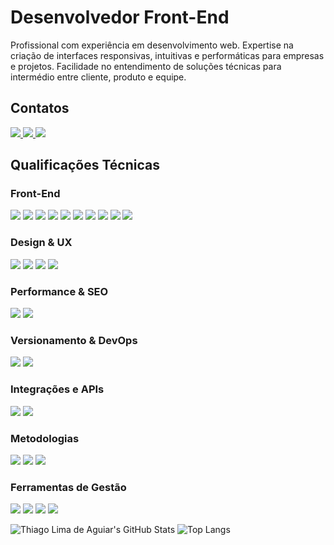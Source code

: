 # Desenvolvedor Front-End

Profissional com experiência em desenvolvimento web. Expertise na criação de interfaces responsivas, intuitivas e performáticas para empresas e projetos. Facilidade no entendimento de soluções técnicas para intermédio entre cliente, produto e equipe.

## Contatos
<p align="left">
  <a href="https://www.linkedin.com/in/oithi" target="_blank">
    <img src="https://img.shields.io/badge/LinkedIn-Profile-0A66C2?style=flat-square&logo=linkedin&logoColor=white" />
  </a>
  <a href="https://oithi.com.br" target="_blank">
    <img src="https://img.shields.io/badge/Website-oithi.com.br-FF5722?style=flat-square&logo=google-chrome&logoColor=white" />
  </a>
  <a href="mailto:thiago.aguiar86@gmail.com">
    <img src="https://img.shields.io/badge/Email-thiago.aguiar86@gmail.com-D14836?style=flat-square&logo=gmail&logoColor=white" />
  </a>
</p>

## Qualificações Técnicas

### Front-End
<p align="left">
  <img src="https://img.shields.io/badge/Vue.js-(Nuxt.js)-4FC08D?style=flat-square&logo=vue.js&logoColor=white" />
  <img src="https://img.shields.io/badge/React.js-(Next.js)-61DAFB?style=flat-square&logo=react&logoColor=white" />
  <img src="https://img.shields.io/badge/HTML5-E34F26?style=flat-square&logo=html5&logoColor=white" />
  <img src="https://img.shields.io/badge/CSS3-(SASS,LESS)-1572B6?style=flat-square&logo=css3&logoColor=white" />
  <img src="https://img.shields.io/badge/JavaScript-(ES6+)-F7DF1E?style=flat-square&logo=javascript&logoColor=black" />
  <img src="https://img.shields.io/badge/TypeScript-3178C6?style=flat-square&logo=typescript&logoColor=white" />
  <img src="https://img.shields.io/badge/Design_System-Consistency-green?style=flat-square" />
  <img src="https://img.shields.io/badge/TailwindCSS-38B2AC?style=flat-square&logo=tailwind-css&logoColor=white" />
  <img src="https://img.shields.io/badge/Bootstrap-7952B3?style=flat-square&logo=bootstrap&logoColor=white" />
  <img src="https://img.shields.io/badge/Clean_Code-Best_Practices-yellow?style=flat-square" />
</p>

### Design & UX
<p align="left">
  <img src="https://img.shields.io/badge/Figma-Design_Tool-F24E1E?style=flat-square&logo=figma&logoColor=white" />
  <img src="https://img.shields.io/badge/Adobe_XD-UI/UX-FF61F6?style=flat-square&logo=adobe-xd&logoColor=white" />
  <img src="https://img.shields.io/badge/Acessibilidade_Digital-Inclusive-red?style=flat-square" />
  <img src="https://img.shields.io/badge/Photoshop-Editing_Tool-blue?style=flat-square&logo=adobe-photoshop&logoColor=white" />
</p>

### Performance & SEO
<p align="left">
  <img src="https://img.shields.io/badge/Otimização_Performance-Important-red?style=flat-square" />
  <img src="https://img.shields.io/badge/Código_Modular-Efficient-green?style=flat-square" />
</p>

### Versionamento & DevOps
<p align="left">
  <img src="https://img.shields.io/badge/Git-F05032?style=flat-square&logo=git&logoColor=white" />
  <img src="https://img.shields.io/badge/Docker-2496ED?style=flat-square&logo=docker&logoColor=white" />
</p>

### Integrações e APIs
<p align="left">
  <img src="https://img.shields.io/badge/REST_APIs-API_Gateway-blue?style=flat-square" />
  <img src="https://img.shields.io/badge/GraphQL-Data_Query-DD34A6?style=flat-square&logo=graphql&logoColor=white" />
</p>

### Metodologias
<p align="left">
  <img src="https://img.shields.io/badge/Scrum-Agile_Development-blue?style=flat-square&logo=scrum&logoColor=white" />
  <img src="https://img.shields.io/badge/Kanban-Project_Management-green?style=flat-square&logo=kanban&logoColor=white" />
  <img src="https://img.shields.io/badge/CI/CD-Continuous_Integration_&_Deployment-purple?style=flat-square&logo=githubactions&logoColor=white" />
</p>

### Ferramentas de Gestão
<p align="left">
  <img src="https://img.shields.io/badge/JIRA-Project_Management-blue?style=flat-square&logo=jira&logoColor=white" />
  <img src="https://img.shields.io/badge/Trello-Task_Management-0079BF?style=flat-square&logo=trello&logoColor=white" />
  <img src="https://img.shields.io/badge/Slack-Team_Communication-4A154B?style=flat-square&logo=slack&logoColor=white" />
  <img src="https://img.shields.io/badge/Azure_DevOps-Development_Platform-0078D7?style=flat-square&logo=azure-devops&logoColor=white" />
</p>

![Thiago Lima de Aguiar's GitHub Stats](https://github-readme-stats.vercel.app/api?username=studioti&show_icons=true&theme=radical)
![Top Langs](https://github-readme-stats.vercel.app/api/top-langs/?username=studioti&layout=compact&theme=radical)
